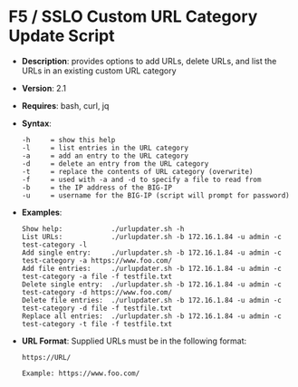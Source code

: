 # F5 / SSLO Custom URL Category Update Script #

- **Description**: provides options to add URLs, delete URLs, and list the URLs in an existing custom URL category
- **Version**: 2.1
- **Requires**: bash, curl, jq
- **Syntax**:

      -h     = show this help
      -l     = list entries in the URL category
      -a     = add an entry to the URL category
      -d     = delete an entry from the URL category
      -t     = replace the contents of URL category (overwrite)
      -f     = used with -a and -d to specify a file to read from
      -b     = the IP address of the BIG-IP
      -u     = username for the BIG-IP (script will prompt for password)

- **Examples**:

      Show help:            ./urlupdater.sh -h
      List URLs:            ./urlupdater.sh -b 172.16.1.84 -u admin -c test-category -l
      Add single entry:     ./urlupdater.sh -b 172.16.1.84 -u admin -c test-category -a https://www.foo.com/
      Add file entries:     ./urlupdater.sh -b 172.16.1.84 -u admin -c test-category -a file -f testfile.txt
      Delete single entry:  ./urlupdater.sh -b 172.16.1.84 -u admin -c test-category -d https://www.foo.com/
      Delete file entries:  ./urlupdater.sh -b 172.16.1.84 -u admin -c test-category -d file -f testfile.txt
      Replace all entries:  ./urlupdater.sh -b 172.16.1.84 -u admin -c test-category -t file -f testfile.txt

- **URL Format**:
Supplied URLs must be in the following format:

      https://URL/

      Example: https://www.foo.com/

